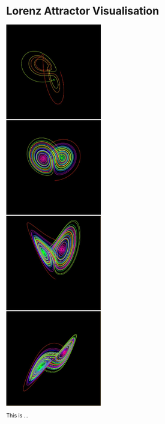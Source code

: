 # Lorenz Attractor Visualisation
<img src="https://github.com/David-Sangojinmi/Projects/blob/master/Processing/Images/lorenz_1.JPG" style="width: 50%">
<img src="https://github.com/David-Sangojinmi/Projects/blob/master/Processing/Images/lorenz_2.JPG" style="width: 50%">
<img src="https://github.com/David-Sangojinmi/Projects/blob/master/Processing/Images/lorenz_3.JPG" style="width: 50%">
<img src="https://github.com/David-Sangojinmi/Projects/blob/master/Processing/Images/lorenz_4.JPG" style="width: 50%">

This is ...
